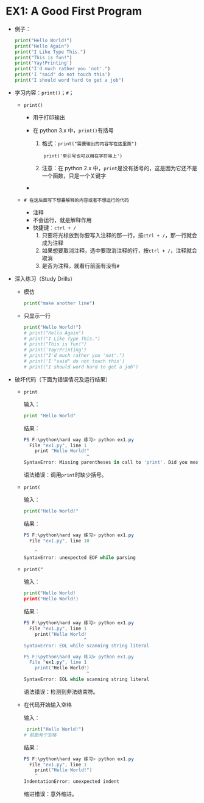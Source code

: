 # EX1: A Good First Program

* 例子：

  ```python
  print("Hello World!")
  print("Hello Again")
  print("I Like Type This.")
  print("This is fun!")
  print('Yay!Printing')
  print("I'd much rather you 'not'.")
  print('I "said" do not touch this')
  print("I should word hard to get a job")
  ```

* 学习内容：`print()`；`#`；

  * `print()`

    * 用于打印输出

    * 在 python 3.x 中，`print()`有括号

      1. 格式：`print("需要输出的内容写在这里面")`

         ​			`print('单引号也可以用在字符串上')`

      2. 注意：在 python 2.x 中，`print`是没有括号的，这是因为它还不是一个函数，只是一个关键字
      
    * 

  * `# 在这后面写下想要解释的内容或者不想运行的代码`

    * 注释
    * 不会运行，就是解释作用
    * 快捷键：`ctrl + /`
      1. 只要将光标放到你要写入注释的那一行，按`ctrl + /`，那一行就会成为注释
      2. 如果想要取消注释，选中要取消注释的行，按`ctrl + /`，注释就会取消
      3. 是否为注释，就看行前面有没有`#`

* 深入练习（Study Drills）

  * 模仿

    ```python
    print("make another line")
    ```

  * 只显示一行

    ```python
    print("Hello World!")
    # print("Hello Again")
    # print("I Like Type This.")
    # print("This is fun!")
    # print('Yay!Printing')
    # print("I'd much rather you 'not'.")
    # print('I "said" do not touch this')
    # print("I should word hard to get a job")
    ```

* 破坏代码（下面为错误情况及运行结果）

  * `print`

    输入：

    ```python
    print "Hello World"
    ```

    结果：

    ```powershell
    PS F:\python\hard way 练习> python ex1.py
      File "ex1.py", line 1
        print "Hello World!"
                           ^
    SyntaxError: Missing parentheses in call to 'print'. Did you mean print("Hello World!")?
    ```

    语法错误：调用`print`时缺少括号。

  * `print(`

    输入：

    ```python
    print("Hello World!"
    ```

    结果：

    ```powershell
    PS F:\python\hard way 练习> python ex1.py
      File "ex1.py", line 10
    
        ^
    SyntaxError: unexpected EOF while parsing
    ```

    

  * `print("`

    输入：

    ```python
    print("Hello World!
    print("Hello World!)
    ```

    结果：

    ```powershell
    PS F:\python\hard way 练习> python ex1.py
      File "ex1.py", line 1
        print("Hello World!
                          ^
    SyntaxError: EOL while scanning string literal
    
    PS F:\python\hard way 练习> python ex1.py
      File "ex1.py", line 1
        print("Hello World!)
                           ^
    SyntaxError: EOL while scanning string literal
    ```

    语法错误：检测到非法结束符。

  * 在代码开始输入空格
  
    输入：
  
    ```python 
     print("Hello World!")
    # 前面有个空格
    ```
  
    结果：
  
    ```powershell
    PS F:\python\hard way 练习> python ex1.py
      File "ex1.py", line 1
        print("Hello World!")
        ^
    IndentationError: unexpected indent
    ```
  
    缩进错误：意外缩进。



